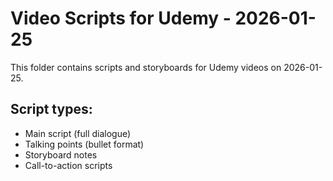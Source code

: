 # Video Scripts for Udemy - 2026-01-25

This folder contains scripts and storyboards for Udemy videos on 2026-01-25.

## Script types:
- Main script (full dialogue)
- Talking points (bullet format)
- Storyboard notes
- Call-to-action scripts
